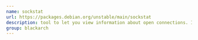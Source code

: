 ```yaml
---
name: sockstat
url: https://packages.debian.org/unstable/main/sockstat
description: tool to let you view information about open connections. It is similar to the tool of the same name that is included in FreeBSD, trying to faithfully reproduce as much functionality as is possible. URL : https://packages.debian.org/unstable/main/sockstat Groups : blackarch blackarch-networking
group: blackarch
---
```

